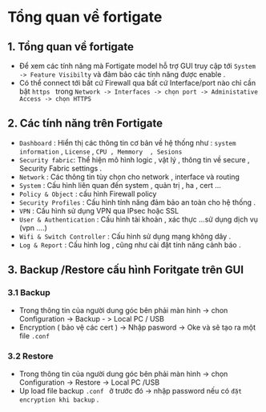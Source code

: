 # Tổng quan về fortigate 

## 1. Tổng quan về fortigate
- Để xem các tính năng mà Fortigate model hỗ trợ GUI truy cập tới ` System -> Feature Visibilty ` và đảm bảo các tính năng được enable .
- Có thể connect tới bất cứ Firewall qua bất cứ Interface/port nào chỉ cần bật `https ` trong  ` Network -> Interfaces -> chọn port -> Administative Access -> chọn HTTPS ` 

## 2. Các tính năng trên Fortigate 
- ` Dashboard ` : Hiển thị các thông tin cơ bản về hệ thống  như : ` system information ` , ` License ` , ` CPU , Memmory  , Sesions `  
- ` Security fabric `: Thể hiện  mô hình logic , vật lý , thông tin về secure  , Security Fabric settings . 
- ` Network ` : Các thông tin tùy chọn cho  network , interface và routing 
- ` System ` : Cấu hình liên quan đến system , quản trị , ha , cert ...
- ` Policy & Object ` : cấu hình Firewall policy  
- ` Security Profiles ` : Cấu hình tính năng đảm bảo an toàn cho hệ thống . 
- ` VPN ` :  Cấu  hình sử dụng  VPN qua IPsec hoặc SSL 
- ` User & Authentication ` : Cấu hình tài khoản , xác thực ...sử dụng dịch vụ (vpn ....)
- ` Wifi & Switch Controller ` : Cấu hình sử dụng mạng không dây .
- ` Log & Report ` : Cấu hình log , cũng như cài đặt tính năng cảnh báo .

## 3. Backup /Restore cấu hình Foritgate trên GUI 
### 3.1 Backup 
- Trong thông tin của người dung góc bên phải màn hình -> chon Configuration -> Backup - > Local PC / USB
-  Encryption ( bảo vệ các cert ) -> Nhập pasword -> Oke  và sẽ tạo ra một file `.conf `
### 3.2 Restore 
- Trong thông tin của người dung góc bên phải màn hình -> chọn Configuration -> Restore -> Local PC /USB 
- Up load file backup `.conf ` ở trước đó -> nhập password nếu có ` đặt encryption khi backup ` .